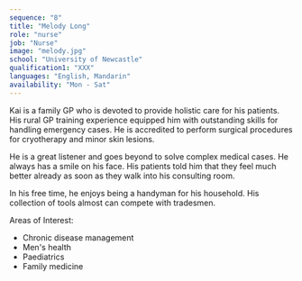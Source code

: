 ```yaml
---
sequence: "8"
title: "Melody Long"
role: "nurse"
job: "Nurse"
image: "melody.jpg"
school: "University of Newcastle"
qualification1: "XXX"
languages: "English, Mandarin"
availability: "Mon - Sat"
---
```


Kai is a family GP who is devoted to provide holistic care for his patients. His rural GP training experience equipped him with outstanding skills for handling emergency cases. He is accredited to perform surgical procedures for cryotherapy and minor skin lesions.    

He is a great listener and goes beyond to solve complex medical cases. He always has a smile on his face. His patients told him that they feel much better already as soon as they walk into his consulting room.    

In his free time, he enjoys being a handyman for his household. His collection of tools almost can compete with tradesmen.    

Areas of Interest:
- Chronic disease management 
- Men's health
- Paediatrics
- Family medicine